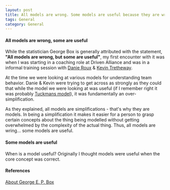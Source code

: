 ```yaml
---
layout: post
title: All models are wrong. Some models are useful because they are wrong!
tags: General
category: General
---
```


#### All models are wrong, some are useful ####

While the statistician George Box is generally attributed with the statement, **"All models are wrong, but some are useful"**, my first encounter with it was when I was starting in a coaching role at Driven Alliance and was in a informal training session with [Danie Roux](https://twitter.com/danieroux) & [Kevin Tretheway](https://twitter.com/KevinTrethewey). 

At the time we were looking at various models for understanding team behavior. Danie & Kevin were trying to get across as strongly as they could that while the model we were looking at was useful (if I remember right it was probably [Tuckmans model](http://blog.markpearl.co.za/Tuckmans-Model)), it was fundamentally an over-simplification. 

As they explained, all models are simplifications - that's why they are models. In being a simplification it makes it easier for a person to grasp certain concepts about the thing being modelled without getting overwhelmed by the complexity of the actual thing. Thus, all models are wring... some models are useful.

#### Some models are useful ####

When is a model useful? Originally I thought models were useful when the core concept was correct.

#### References ####

[About George E. P. Box](https://en.wikipedia.org/wiki/George_E._P._Box)  
